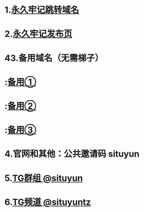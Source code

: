 # 1.[永久牢记跳转域名](https://situcloud.tk)  

# 2.[永久牢记发布页](https://github.com/adyymorer/longsitu/blob/master/situyun.md)

# 43.备用域名（无需梯子）
# :[备用① ](https://situcloud.xyz)
# :[备用② ](https://situyun.tk)
# :[备用③ ](https://longsitu.yk)

# 4.官网和其他：公共邀请码 situyun 

# 5.[TG群组 @situyun ](https://t.me/situyun) 

# 6.[TG频道 @situyuntz ](https://t.me/situyuntz) 
